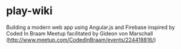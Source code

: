 # play-wiki

Building a modern web app using Angular.js and Firebase inspired by 
Coded In Braam Meetup facilitated by Gideon von Marschall (http://www.meetup.com/CodedInBraam/events/224418816/)
